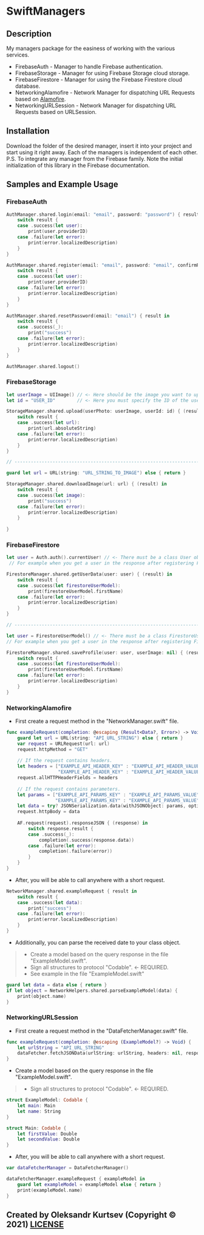 # SwiftManagers
## Description

My managers package for the easiness of working with the various services.

- FirebaseAuth - Manager to handle Firebase authentication.
- FirebaseStorage - Manager for using Firebase Storage cloud storage.
- FirebaseFirestore - Manager for using the Firebase Firestore cloud database.
- NetworkingAlamofire - Network Manager for dispatching URL Requests based on [Alamofire](https://github.com/Alamofire/Alamofire).
- NetworkingURLSession - Network Manager for dispatching URL Requests based on URLSession.

## Installation
Download the folder of the desired manager, insert it into your project and start using it right away. Each of the managers is independent of each other.
P.S. To integrate any manager from the Firebase family. Note the initial initialization of this library in the Firebase documentation. 

## Samples and Example Usage

### FirebaseAuth
``` swift
AuthManager.shared.login(email: "email", password: "password") { result in
    switch result {
    case .success(let user):
        print(user.providerID)
    case .failure(let error):
        print(error.localizedDescription)
    }
}

AuthManager.shared.register(email: "email", password: "email", confirmPassword: "email") { result in
    switch result {
    case .success(let user):
        print(user.providerID)
    case .failure(let error):
        print(error.localizedDescription)
    }
}

AuthManager.shared.resetPassword(email: "email") { result in
    switch result {
    case .success(_):
        print("success")
    case .failure(let error):
        print(error.localizedDescription)
    }
}

AuthManager.shared.logout()
```

### FirebaseStorage
``` swift
let userImage = UIImage() // <- Here should be the image you want to upload.
let id = "USER_ID"        // <- Here you must specify the ID of the user you want to download from.

StorageManager.shared.upload(userPhoto: userImage, userId: id) { (result) in
    switch result {
    case .success(let url):
        print(url.absoluteString)
    case .failure(let error):
        print(error.localizedDescription)
    }
}

// ---------------------------------------------------------------------------------------------------- //

guard let url = URL(string: "URL_STRING_TO_IMAGE") else { return }

StorageManager.shared.downloadImage(url: url) { (result) in
    switch result {
    case .success(let image):
        print("success")
    case .failure(let error):
        print(error.localizedDescription)
    }
    
}
```

### FirebaseFirestore
``` swift
let user = Auth.auth().currentUser! // <- There must be a class User object here.
 // For example when you get a user in the response after registering Firebase.

FirestoreManager.shared.getUserData(user: user) { (result) in
    switch result {
    case .success(let firestoreUserModel):
        print(firestoreUserModel.firstName)
    case .failure(let error):
        print(error.localizedDescription)
    }
}

// ---------------------------------------------------------------------------------------------------- //

let user = FirestoreUserModel() // <- There must be a class FirestoreUserModel object here.
// For example when you get a user in the response after registering Firebase.

FirestoreManager.shared.saveProfile(user: user, userImage: nil) { (result) in
    switch result {
    case .success(let firestoreUserModel):
        print(firestoreUserModel.firstName)
    case .failure(let error):
        print(error.localizedDescription)
    }
}
```

### NetworkingAlamofire

- First create a request method in the "NetworkManager.swift" file.

``` swift
func exampleRequest(completion: @escaping (Result<Data?, Error>) -> Void) {
    guard let url = URL(string: "API_URL_STRING") else { return }
    var request = URLRequest(url: url)
    request.httpMethod = "GET"
    
    // If the request contains headers.
    let headers = ["EXAMPLE_API_HEADER_KEY" : "EXAMPLE_API_HEADER_VALUE",
                   "EXAMPLE_API_HEADER_KEY" : "EXAMPLE_API_HEADER_VALUE"]
    request.allHTTPHeaderFields = headers
    
    // If the request contains parameters.
    let params = ["EXAMPLE_API_PARAMS_KEY" : "EXAMPLE_API_PARAMS_VALUE",
                  "EXAMPLE_API_PARAMS_KEY" : "EXAMPLE_API_PARAMS_VALUE"]
    let data = try? JSONSerialization.data(withJSONObject: params, options: [])
    request.httpBody = data
    
    AF.request(request).responseJSON { (response) in
        switch response.result {
        case .success(_):
            completion(.success(response.data))
        case .failure(let error):
            completion(.failure(error))
        }
    }
}
```

- After, you will be able to call anywhere with a short request.

``` swift
NetworkManager.shared.exampleRequest { result in
    switch result {
    case .success(let data):
        print("success")
    case .failure(let error):
        print(error.localizedDescription)
    }
}
```

- Additionally, you can parse the received date to your class object. 
> - Create a model based on the query response in the file "ExampleModel.swift".
> - Sign all structures to protocol "Codable". <- REQUIRED.
> - See example in the file "ExampleModel.swift"

``` swift
guard let data = data else { return }
if let object = NetworkHelpers.shared.parseExampleModel(data) {
    print(object.name)
}
```

### NetworkingURLSession

- First create a request method in the "DataFetcherManager.swift" file.

``` swift
func exampleRequest(completion: @escaping (ExampleModel?) -> Void) {
    let urlString = "API_URL_STRING"
    dataFetcher.fetchJSONData(urlString: urlString, headers: nil, response: completion)
}
```

- Create a model based on the query response in the file "ExampleModel.swift". 
> - Sign all structures to protocol "Codable". <- REQUIRED.

``` swift
struct ExampleModel: Codable {
    let main: Main
    let name: String
}

struct Main: Codable {
    let firstValue: Double
    let secondValue: Double
}
```

- After, you will be able to call anywhere with a short request.

``` swift
var dataFetcherManager = DataFetcherManager()

dataFetcherManager.exampleRequest { exampleModel in
    guard let exampleModel = exampleModel else { return }
    print(exampleModel.name)
}
```

## Created by Oleksandr Kurtsev (Copyright © 2021) [LICENSE](https://github.com/kurtsev0103/SwiftManagers/blob/main/LICENSE)
